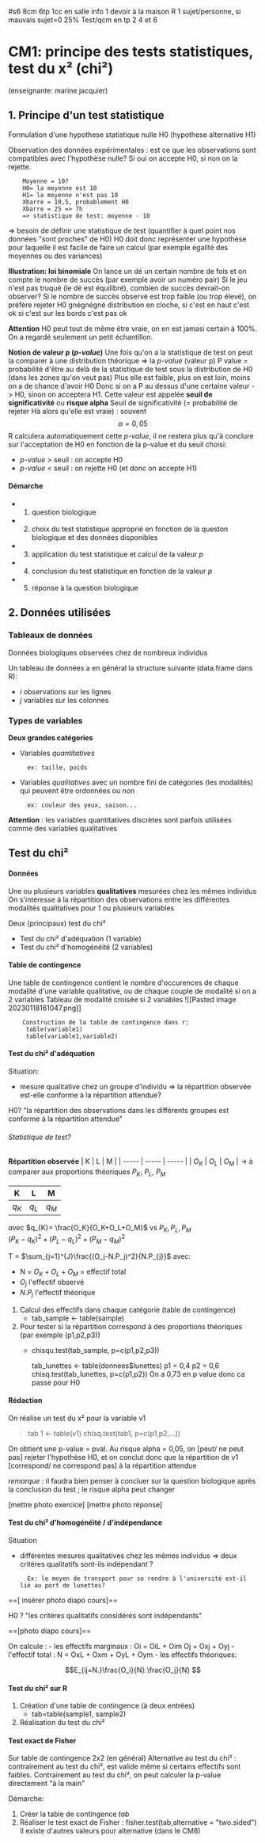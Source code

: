 #s6
8cm
6tp
1cc en salle info
1 devoir à la maison
	R
	1 sujet/personne, si mauvais sujet=0
	25%
Test/qcm en tp 2 4 et 6   



# CM1: principe des tests statistiques, test du x² (chi²)

(enseignante: marine jacquier)

## 1. Principe d'un test statistique

Formulation d'une hypothese statistique nulle H0 (hypothese alternative H1)

Observation des données expérimentales : est ce que les observations sont compatibles avec l'hypothèse nulle?
Si oui on accepte H0, si non on la rejette.

		Moyenne = 10?
		H0= la moyenne est 10
		H1= la moyenne n'est pas 10
		Xbarre = 10,5, probablement H0
		Xbarre = 25 => 7h
		=> statistique de test: moyenne - 10
		 
=> besoin de définir une statistique de test (quantifier à quel point nos données "sont proches" de H0)
H0 doit donc représenter une hypothèse pour laquelle il est facile de faire un calcul (par exemple égalité des moyennes ou des variances)

**Illustration: loi binomiale**
	On lance un dé un certain nombre de fois et on compte le nombre de succès (par exemple avoir un numéro pair)
	Si le jeu n'est pas truqué (le dé est équilibré), combien de succès devrait-on observer?
	Si le nombre de succès observé est trop faible (ou trop élevé), on préfère rejeter H0
	gnégnégné distribution en cloche, si c'est en haut c'est ok si c'est sur les bords c'est pas ok


**Attention**
H0 peut tout de même être vraie, on en est jamasi certain à 100%.
On a regardé seulement un petit échantillon.

**Notion de valeur p (*p-value*)**
Une fois qu'on a la statistique de test on peut la comparer à une distribution théorique => la *p-value* (valeur p)
P value = probabilité d'être au delà de la statistique de test sous la distribution de H0 (dans les zones qu'on veut pas)
Plus elle est faible, plus on est loin, moins on a de chance d'avoir H0
Donc si on a P au dessus d'une certaine valeur -> H0, sinon on acceptera H1.
Cette valeur est appelée **seuil de significativité** ou **risque alpha**
Seuil de significativité (= probabilité de rejeter Hà alors qu'elle est vraie) : souvent $$\alpha= 0,05$$
R calculera automatiquement cette *p-value*, il ne restera plus qu'à conclure sur l'acceptation de H0 en fonction de la p-value et du seuil choisi:
* *p-value* > seuil : on accepte H0
* *p-value* < seuil : on rejette H0 (et donc on accepte H1)


#### Démarche
* 1) question biologique
* 2) choix du test statistique approprié en fonction de la queston biologique et des données disponibles
* 3) application du test statistique et calcul de la valeur *p*
* 4) conclusion du test statistique en fonction de la valeur *p*
* 5) réponse à la question biologique


## 2. Données utilisées

### Tableaux de données

Données biologiques observées chez de nombreux individus

Un tableau de données a en général la structure suivante (data.frame dans R):
- *i* observations sur les lignes
- *j* variables sur les colonnes

### Types de variables

**Deux grandes catégories**
- Variables *quantitatives* 

		ex: taille, poids
- Variables *qualitatives* avec un nombre fini de catégories (les modalités) qui peuvent être ordonnées ou non

		ex: couleur des yeux, saison...

**Attention** : les variables quantitatives discrètes sont parfois utilisées comme des variables qualitatives

## Test du chi²

#### Données
Une ou plusieurs variables **qualitatives** mesurées chez les mêmes individus
On s'intéresse à la répartition des observations entre les différentes modalités qualitatives pour 1 ou plusieurs variables

Deux (principaux) test du chi²
- Test du chi² d'adéquation (1 variable)
- Test du chi² d'homogénéité (2 variables)

#### Table de contingence

Une table de contingence contient le nombre d'occurences de chaque modalité d'une variable qualitative, ou de chaque couple de modalité si on a 2 variables
Tableau de modalité croisée si 2 variables
![[Pasted image 20230118161047.png]]

		Construction de la table de contingence dans r:
		 table(variable1)
		 table(variable1,variable2)

#### Test du chi² d'adéquation

Situation:
- mesure qualitative chez un groupe d'individu
=> la répartition observée est-elle conforme à la répartition attendue?

H0? "la répartition des observations dans les différents groupes est conforme à la répartition attendue"

###### Statistique de test?

**Répartition observée**
| K     | L     | M     |
| ----- | ----- | ----- |
| $O_K$ | $O_L$ | $O_M$ |
-> à comparer aux proportions théoriques $P_K$, $P_L$, $P_M$

| K     | L   | M   |
| ----- | --- | --- |
| $q_K$ | $q_L$    | $q_M$     |
*avec*  $q_{K}= \frac{O_K}{O_K+O_L+O_M}$
vs $P_K,P_L,P_M$
<br>
$(P_K-q_K)^2+(P_L-q_L)^2+(P_M-q_M)^2$

T = $\sum_{j=1}^{J}\frac{(O_j-N.P_j)^2}{N.P_{j}}$
avec:
- N = $O_{K}+ O_{L} + O_M$ = effectif total
- $O_j$ l'effectif observé
- $N.P_j$ l'effectif théorique


1. Calcul des effectifs dans chaque catégorie (table de contingence)
	- tab_sample <- table(sample)
2. Pour tester si la répartition correspond à des proportions théoriques (par exemple (p1,p2,p3))
	- chisqu.test(tab_sample, p=c(p1,p2,p3))

		 tab_lunettes <- table(donnees$lunettes)
		 p1 = 0,4
		 p2 = 0,6
		 chisq.test(tab_lunettes, p=c(p1,p2))
		On a 0,73 en p value donc ca passe pour H0

#### Rédaction 

On réalise un test du x² pour la variable v1
>tab 1 <- table(v1)
>chisq.test(tab1, p=c(p1,p2,...))

On obtient une p-value = pval. Au risque alpha = 0,05, on [peut/ ne peut pas] rejeter l'hypothèse H0, et on conclut donc que la répartition de v1 [correspond/ ne correspond pas] à la répartition attendue

*remarque* : il faudra bien penser à concluer sur la question biologique après la conclusion du test ; le risque alpha peut changer

[mettre photo exercice]
[mettre photo réponse]

#### Test du chi² d'homogénéité / d'indépendance

Situation
- différentes mesures qualitatives chez les mêmes individus
=> deux critères qualitatifs sont-ils indépendant ? 

		Ex: le moyen de transport pour se rendre à l'université est-il lié au port de lunettes?

==[ insérer photo diapo cours]==

H0 ? "les critères qualitatifs considérés sont indépendants"

==[photo diapo cours]==

On calcule : 
	- les effectifs marginaux : Oi = OiL + Oim Oj = Oxj + Oyj
	- l'effectif total : N = OxL + Oxm + OyL + Oym
	- les effectifs théoriques:

$$E_{ij=N.}\frac{O_i}{N}.\frac{O_j}{N} $$



#### Test du chi² sur R

1. Création d'une table de contingence (à deux entrées)
	- tab=table(sample1, sample2)
2. Réalisation du test du chi²


#### Test exact de Fisher

Sur table de contingence 2x2 (en général)
Alternative au test du chi² : contrairement au test du chi², est valide même si certains effectifs sont faibles.
Contrairement au test du chi², on peut calculer la p-value directement "à la main"

Démarche:
1) Créer la table de contingence *tab*
2) Réaliser le test exact de Fisher : 
	fisher.test(tab,alternative = "two.sided") 
Il existe d'autres valeurs pour alternative (dans le CM8)
